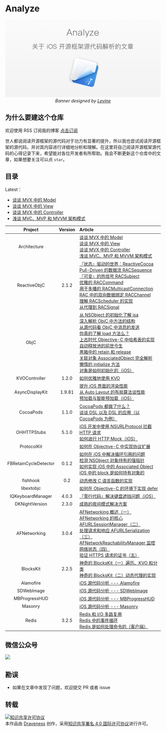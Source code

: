 # Analyze

<p align='center'>
  <img src='contents/images/banner.png'>
  <em>Banner designed by <a href="https://dribbble.com/levine" alt="iOS Source code analyze">Levine</a></em>
</p>

## 为什么要建这个仓库

欢迎使用 RSS 订阅我的博客 [点击订阅](http://draveness.me/feed.xml)

世人都说阅读开源框架的源代码对于功力有显著的提升，所以我也尝试阅读开源框架的源代码，并对其内容进行详细地分析和理解。在这里将自己阅读开源框架源代码的心得记录下来，希望能对各位开发者有所帮助。我会不断更新这个仓库中的文章，如果想要关注可以点 `star`。

## 目录

Latest：

+ [谈谈 MVX 中的 Model](contents/architecture/mvx-model.md)
+ [谈谈 MVX 中的 View](contents/architecture/mvx-view.md) 
+ [谈谈 MVX 中的 Controller](contents/architecture/mvx-controller.md)
+ [浅谈 MVC、MVP 和 MVVM 架构模式](contents/architecture/mvx.md)

| Project | Version | Article |
|:-------:|:-------:|:------|
| Architecture | | [谈谈 MVX 中的 Model](contents/architecture/mvx-model.md) <br> [谈谈 MVX 中的 View](contents/architecture/mvx-view.md) <br> [谈谈 MVX 中的 Controller](contents/architecture/mvx-controller.md) <br> [浅谈 MVC、MVP 和 MVVM 架构模式](contents/architecture/mvx.md) |
| ReactiveObjC | 2.1.2 | [『状态』驱动的世界：ReactiveCocoa](contents/ReactiveObjC/RACSignal.md) <br> [Pull-Driven 的数据流 RACSequence](contents/ReactiveObjC/RACSequence.md) <br>[『可变』的热信号 RACSubject](contents/ReactiveObjC/RACSubject.md) <br> [优雅的 RACCommand](contents/ReactiveObjC/RACCommand.md) <br> [用于多播的 RACMulticastConnection](contents/ReactiveObjC/RACMulticastConnection.md) <br> [RAC 中的双向数据绑定 RACChannel](contents/ReactiveObjC/RACChannel.md) <br> [理解 RACScheduler 的实现](contents/ReactiveObjC/RACScheduler.md) <br> [从代理到 RACSignal](contents/ReactiveObjC/RACDelegateProxy.md)|
|  ObjC   |         | [从 NSObject 的初始化了解 isa](contents/objc/从%20NSObject%20的初始化了解%20isa.md) <br> [深入解析 ObjC 中方法的结构](contents/objc/深入解析%20ObjC%20中方法的结构.md) <br> [从源代码看 ObjC 中消息的发送](contents/objc/从源代码看%20ObjC%20中消息的发送.md) <br> [你真的了解 load 方法么？](contents/objc/你真的了解%20load%20方法么？.md) <br> [上古时代 Objective-C 中哈希表的实现](contents/objc/上古时代%20Objective-C%20中哈希表的实现.md) <br> [自动释放池的前世今生](contents/objc/自动释放池的前世今生.md)<br>[黑箱中的 retain 和 release](contents/objc/黑箱中的%20retain%20和%20release.md) <br> [关联对象 AssociatedObject 完全解析](contents/objc/关联对象%20AssociatedObject%20完全解析.md)<br>[懒惰的 initialize 方法](contents/objc/懒惰的%20initialize%20方法.md)<br>[对象是如何初始化的（iOS）](contents/objc/对象是如何初始化的（iOS）.md)|
| KVOController | 1.2.0 | [如何优雅地使用 KVO](contents/KVOController/KVOController.md) |
| AsyncDisplayKit | 1.9.81 | [提升 iOS 界面的渲染性能](contents/AsyncDisplayKit/提升%20iOS%20界面的渲染性能%20.md)<br> [从 Auto Layout 的布局算法谈性能](contents/AsyncDisplayKit/从%20Auto%20Layout%20的布局算法谈性能.md) <br>[预加载与智能预加载（iOS）](contents/AsyncDisplayKit/预加载与智能预加载（iOS）.md)|
| CocoaPods | 1.1.0 | [CocoaPods 都做了什么？](contents/CocoaPods/CocoaPods%20都做了什么？.md) <br> [谈谈 DSL 以及 DSL 的应用（以 CocoaPods 为例）](contents/CocoaPods/谈谈%20DSL%20以及%20DSL%20的应用（以%20CocoaPods%20为例）.md)|
| OHHTTPStubs | 5.1.0 | [iOS 开发中使用 NSURLProtocol 拦截 HTTP 请求](contents/OHHTTPStubs/iOS%20开发中使用%20NSURLProtocol%20拦截%20HTTP%20请求.md) <br> [如何进行 HTTP Mock（iOS）](contents/OHHTTPStubs/如何进行%20HTTP%20Mock（iOS）.md) |
| ProtocolKit | | [如何在 Objective-C 中实现协议扩展](contents/ProtocolKit/如何在%20Objective-C%20中实现协议扩展.md) |
| FBRetainCycleDetector | 0.1.2 | [如何在 iOS 中解决循环引用的问题](contents/FBRetainCycleDetector/如何在%20iOS%20中解决循环引用的问题.md) <br>[检测 NSObject 对象持有的强指针](contents/FBRetainCycleDetector/检测%20NSObject%20对象持有的强指针.md) <br> [如何实现 iOS 中的 Associated Object](contents/FBRetainCycleDetector/如何实现%20iOS%20中的%20Associated%20Object.md)<br>[iOS 中的 block 是如何持有对象的](contents/FBRetainCycleDetector/iOS%20中的%20block%20是如何持有对象的.md)|
| fishhook | 0.2 |[动态修改 C 语言函数的实现](contents/fishhook/动态修改%20C%20语言函数的实现.md) |
| libextobjc |  |[如何在 Objective-C 的环境下实现 defer](contents/libextobjc/如何在%20Objective-C%20的环境下实现%20defer.md) |
| IQKeyboardManager | 4.0.3 |[『零行代码』解决键盘遮挡问题（iOS）](contents/IQKeyboardManager/『零行代码』解决键盘遮挡问题（iOS）.md) |
| DKNightVersion | 2.3.0 | [成熟的夜间模式解决方案](contents/DKNightVersion/成熟的夜间模式解决方案.md) |
| AFNetworking | 3.0.4 | [AFNetworking 概述（一）](contents/AFNetworking/AFNetworking%20概述（一）.md) <br> [AFNetworking 的核心 AFURLSessionManager（二）](contents/AFNetworking/AFNetworking%20的核心%20AFURLSessionManager（二）.md) <br> [处理请求和响应 AFURLSerialization（三）](contents/AFNetworking/处理请求和响应%20AFURLSerialization（三）.md) <br> [AFNetworkReachabilityManager 监控网络状态（四）](contents/AFNetworking/AFNetworkReachabilityManager%20监控网络状态（四）.md) <br>[验证 HTTPS 请求的证书（五）](contents/AFNetworking/验证%20HTTPS%20请求的证书（五）.md) |
| BlocksKit | 2.2.5 | [神奇的 BlocksKit（一）遍历、KVO 和分类](contents/BlocksKit/神奇的%20BlocksKit%20（一）.md) <br> [神奇的 BlocksKit（二）动态代理的实现 ](contents/BlocksKit/神奇的%20BlocksKit%20（二）.md) |
| Alamofire |   | [iOS 源代码分析 --- Alamofire](contents/Alamofire/iOS%20源代码分析%20----%20Alamofire.md) |
| SDWebImage |   | [iOS 源代码分析 --- SDWebImage](contents/SDWebImage/iOS%20源代码分析%20---%20SDWebImage.md) |
| MBProgressHUD |   | [iOS 源代码分析 --- MBProgressHUD](contents/MBProgressHUD/iOS%20源代码分析%20---%20MBProgressHUD.md) |
| Masonry |   | [iOS 源代码分析 --- Masonry](contents/Masonry/iOS%20源代码分析%20---%20Masonry.md) |
| Redis | 3.2.5  | [Redis 和 I/O 多路复用](contents/Redis/redis-io-multiplexing.md) <br> [Redis 中的事件循环](contents/Redis/redis-eventloop.md)  <br> [Redis 是如何处理命令的（客户端）](contents/Redis/redis-cli)|

## 微信公众号

![](https://img.draveness.me/2020-03-11-15839264230785-wechat-qr-code.png)

## 勘误

+ 如果在文章中发现了问题，欢迎提交 PR 或者 issue

## 转载

<a rel="license" href="http://creativecommons.org/licenses/by/4.0/"><img alt="知识共享许可协议" style="border-width:0" src="https://i.creativecommons.org/l/by/4.0/88x31.png" /></a><br />本<span xmlns:dct="http://purl.org/dc/terms/" href="http://purl.org/dc/dcmitype/Text" rel="dct:type">作品</span>由 <a xmlns:cc="http://creativecommons.org/ns#" href="https://github.com/Draveness/iOS-Source-Code-Analyze" property="cc:attributionName" rel="cc:attributionURL">Draveness</a> 创作，采用<a rel="license" href="http://creativecommons.org/licenses/by/4.0/">知识共享署名 4.0 国际许可协议</a>进行许可。


